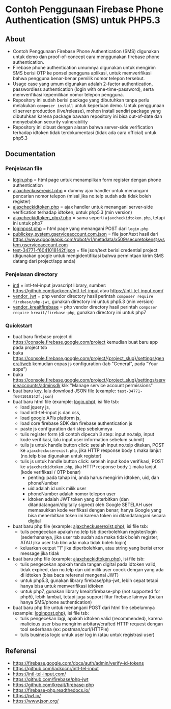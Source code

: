 # Contoh Penggunaan Firebase Phone Authentication (SMS) untuk PHP5.3

## About
- Contoh Penggunaan Firebase Phone Authentication (SMS) digunakan untuk demo dan proof-of-concept cara menggunakan firebase phone authentication. 
- Firebase phone authentication umumnya digunakan untuk mengirim SMS berisi OTP ke ponsel pengguna aplikasi, untuk memverifikasi bahwa pengguna benar-benar pemilik nomor telepon tersebut. 
- Usage case yang umum digunakan adalah 2-factor authentication, passwordless authentication (login with one-time-password), serta memverifikasi kepemilikan nomor telepon pengguna.
- Repository ini sudah berisi package yang dibutuhkan tanpa perlu melakukan ```composer install``` untuk keperluan demo. Untuk penggunaan di server production (live/release), mohon install sendiri package yang dibutuhkan karena package bawaan repository ini bisa out-of-date dan menyebabkan security vulnerability
- Repository ini dibuat dengan alasan bahwa server-side verification terhadap idtoken tidak terdokumentasi (tidak ada cara official) untuk php5.3

## Documentation

### Penjelasan file
- [login.php](login.php) = html page untuk menampilkan form register dengan phone authentication
- [ajaxcheckuserexist.php](ajaxcheckuserexist.php) = dummy ajax handler untuk menangani pencarian nomor telepon (misal jika no.telp sudah ada tidak boleh register) 
- [ajaxcheckidtoken.php](ajaxcheckidtoken.php) = ajax handler untuk menangani server-side verification terhadap idtoken, untuk php5.3 (min version)
- [ajaxcheckidtoken_php7.php](ajaxcheckidtoken_php7.php) = sama seperti ```ajaxcheckidtoken.php```, tetapi ini untuk php7
- [loginpost.php](loginpost.php) = html page yang menangani POST dari ```login.php```
- [publickey_system.gserviceaccount.com.json](publickey_system.gserviceaccount.com.json) = file json/text hasil dari https://www.googleapis.com/robot/v1/metadata/x509/securetoken@system.gserviceaccount.com
- [test-34771-f6041018142f.json](test-34771-f6041018142f.json) = file json/text berisi credential project (digunakan google untuk mengidentifikasi bahwa permintaan kirim SMS datang dari project/app anda)

### Penjelasan directory
- [intl](intl) = intl-tel-input javascript library, sumber: https://github.com/jackocnr/intl-tel-input atau https://intl-tel-input.com/
- [vendor_jwt](vendor_jwt) = php vendor directory hasil perintah ```composer require firebase/php-jwt```, gunakan directory ini untuk php5.3 (min version)
- [vendor_kreaitfirebase](vendor_kreaitfirebase) = php vendor directory hasil perintah ```composer require kreait/firebase-php```, gunakan directory ini untuk php7

### Quickstart
- buat baru firebase project di https://console.firebase.google.com/project kemudian buat baru app pada project tsb
- buka https://console.firebase.google.com/project/{project_slug}/settings/general/web kemudian copas js configuration (tab "General", pada "Your apps")
- buka https://console.firebase.google.com/project/{project_slug}/settings/serviceaccounts/adminsdk klik "Manage service account permissions"
- buat baru key, lalu download JSON file (example: ```test-34771-f6041018142f.json```)
- buat baru html file (example: [login.php](login.php)), isi file tsb: 
    - load jquery js, 
    - load intl-tel-input js dan css, 
    - load google APIs platform js, 
    - load core firebase SDK dan firebase authentication js
    - paste js configuration dari step sebelumnya
    - tulis register form (di contoh dipecah 3 step: input no.telp, input kode verifikasi, lalu input user information sebelum submit)
    - tulis js untuk handle button click: setelah input no.telp ditekan, POST ke ```ajaxcheckuserexist.php```, jika HTTP response body ```1``` maka lanjut (no.telp bisa digunakan untuk register)
    - tulis js untuk handle button click: setelah input kode verifikasi, POST ke ```ajaxcheckidtoken.php```, jika HTTP response body ```1``` maka lanjut (kode verifikasi / OTP benar)
        - penting: pada tahap ini, anda harus mengirim idtoken, uid, dan phoneNumber
        - uid adalah id unik milik user
        - phoneNumber adalah nomor telepon user
        - idtoken adalah JWT token yang diterbitkan (dan ditandatangani/digitally signed) oleh Google SETELAH user memasukkan kode verifikasi dengan benar; hanya Google yang bisa menerbitkan token ini karena token ini ditandatangani secara digital 
- buat baru php file (example: [ajaxcheckuserexist.php](ajaxcheckuserexist.php)), isi file tsb:
    - tulis pengecekan apakah no.telp tsb diperbolehkan register/login (sederhananya, jika user tsb sudah ada maka tidak boleh register; ATAU jika user tsb blm ada maka tidak boleh login)
    - keluarkan output "1" jika diperbolehkan, atau string yang berisi error message jika tidak
- buat baru php file (example: [ajaxcheckidtoken.php](ajaxcheckidtoken.php)), isi file tsb:
    - tulis pengecekan apakah tanda tangan digital pada idtoken valid, tidak expired, dan no.telp dan uid milik user cocok dengan yang ada di idtoken (bisa baca referensi mengenai JWT)
    - untuk php5.3, gunakan library firebase/php-jwt, lebih cepat tetapi hanya bisa untuk memverifikasi idtoken
    - untuk php7, gunakan library kreait/firebase-php (not supported for php5), lebih lambat, tetapi juga support fitur firebase lainnya (bukan hanya SMS/phone authentication)
- buat baru php file untuk menangani POST dari html file sebelumnya (example: [loginpost.php](loginpost.php)), isi file tsb:
    - tulis pengecekan lagi, apakah idtoken valid (recommended), karena malicious user bisa mengirim arbitary/crafted HTTP request dengan tool sederhana (ex: postman/curl/HTTPie)
    - tulis business logic untuk user log in (atau untuk registrasi user)

## Referensi
- https://firebase.google.com/docs/auth/admin/verify-id-tokens
- https://github.com/jackocnr/intl-tel-input
- https://intl-tel-input.com/
- https://github.com/firebase/php-jwt
- https://github.com/kreait/firebase-php
- https://firebase-php.readthedocs.io/
- https://jwt.io/
- https://www.json.org/
